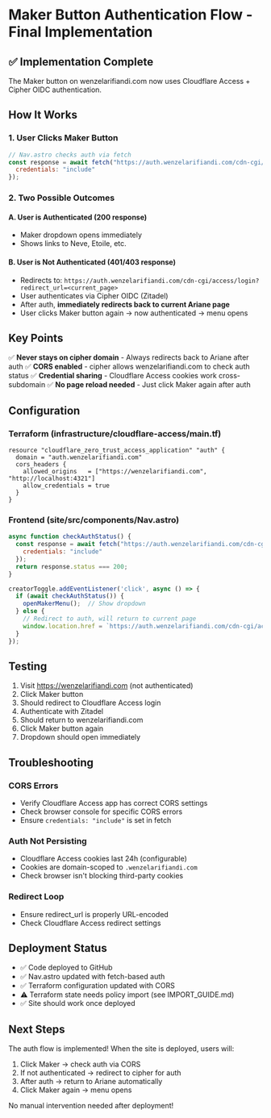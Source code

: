 # Maker Button Authentication Flow - Final Implementation

## ✅ Implementation Complete

The Maker button on wenzelarifiandi.com now uses Cloudflare Access + Cipher OIDC authentication.

## How It Works

### 1. User Clicks Maker Button
```javascript
// Nav.astro checks auth via fetch
const response = await fetch("https://auth.wenzelarifiandi.com/cdn-cgi/access/get-identity", {
  credentials: "include"
});
```

### 2. Two Possible Outcomes

#### A. User is Authenticated (200 response)
- Maker dropdown opens immediately
- Shows links to Neve, Etoile, etc.

#### B. User is Not Authenticated (401/403 response)
- Redirects to: `https://auth.wenzelarifiandi.com/cdn-cgi/access/login?redirect_url=<current_page>`
- User authenticates via Cipher OIDC (Zitadel)
- After auth, **immediately redirects back to current Ariane page**
- User clicks Maker button again → now authenticated → menu opens

## Key Points

✅ **Never stays on cipher domain** - Always redirects back to Ariane after auth
✅ **CORS enabled** - cipher allows wenzelarifiandi.com to check auth status
✅ **Credential sharing** - Cloudflare Access cookies work cross-subdomain
✅ **No page reload needed** - Just click Maker again after auth

## Configuration

### Terraform (infrastructure/cloudflare-access/main.tf)
```hcl
resource "cloudflare_zero_trust_access_application" "auth" {
  domain = "auth.wenzelarifiandi.com"
  cors_headers {
    allowed_origins   = ["https://wenzelarifiandi.com", "http://localhost:4321"]
    allow_credentials = true
  }
}
```

### Frontend (site/src/components/Nav.astro)
```javascript
async function checkAuthStatus() {
  const response = await fetch("https://auth.wenzelarifiandi.com/cdn-cgi/access/get-identity", {
    credentials: "include"
  });
  return response.status === 200;
}

creatorToggle.addEventListener('click', async () => {
  if (await checkAuthStatus()) {
    openMakerMenu();  // Show dropdown
  } else {
    // Redirect to auth, will return to current page
    window.location.href = `https://auth.wenzelarifiandi.com/cdn-cgi/access/login?redirect_url=${encodeURIComponent(window.location.href)}`;
  }
});
```

## Testing

1. Visit https://wenzelarifiandi.com (not authenticated)
2. Click Maker button
3. Should redirect to Cloudflare Access login
4. Authenticate with Zitadel
5. Should return to wenzelarifiandi.com
6. Click Maker button again
7. Dropdown should open immediately

## Troubleshooting

### CORS Errors
- Verify Cloudflare Access app has correct CORS settings
- Check browser console for specific CORS errors
- Ensure `credentials: "include"` is set in fetch

### Auth Not Persisting
- Cloudflare Access cookies last 24h (configurable)
- Cookies are domain-scoped to `.wenzelarifiandi.com`
- Check browser isn't blocking third-party cookies

### Redirect Loop
- Ensure redirect_url is properly URL-encoded
- Check Cloudflare Access redirect settings

## Deployment Status

- ✅ Code deployed to GitHub
- ✅ Nav.astro updated with fetch-based auth
- ✅ Terraform configuration updated with CORS
- ⚠️ Terraform state needs policy import (see IMPORT_GUIDE.md)
- ✅ Site should work once deployed

## Next Steps

The auth flow is implemented! When the site is deployed, users will:
1. Click Maker → check auth via CORS
2. If not authenticated → redirect to cipher for auth
3. After auth → return to Ariane automatically
4. Click Maker again → menu opens

No manual intervention needed after deployment!
